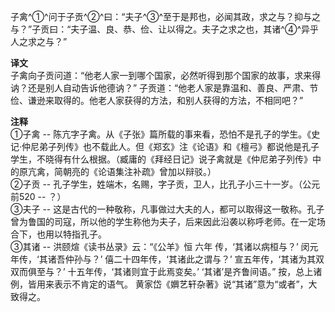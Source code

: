 子禽^①^问于子贡^②^曰：“夫子^③^至于是邦也，必闻其政，求之与？抑与之与？”子贡曰：“夫子温、良、恭、俭、让以得之。夫子之求之也，其诸^④^异乎人之求之与？”

**译文**  
子禽向子贡问道：“他老人家一到哪个国家，必然听得到那个国家的故事，求来得讷？还是别人自动告诉他德讷？” 子贡道：“他老人家是靠温和、善良、严肃、节俭、谦逊来取得的。他老人家获得的方法，和别人获得的方法，不相同吧？”

**注释**  
①子禽 -- 陈亢字子禽。从《子张》篇所载的事来看，恐怕不是孔子的学生。《史记·仲尼弟子列传》也不载此人。但《郑玄》注《论语》和《檀弓》都说他是孔子学生，不晓得有什么根据。（臧庸的《拜经日记》说子禽就是《仲尼弟子列传》中的原亢禽，简朝亮的《论语集注补疏》曾加以辩驳。）   
②子贡 -- 孔子学生，姓端木，名赐，字子贡，卫人，比孔子小三十一岁。（公元前520 -- ？）   
③夫子 -- 这是古代的一种敬称，凡事做过大夫的人，都可以取得这一敬称。孔子曾为鲁国的司寇，所以他的学生称他为夫子，后来因此沿袭以称呼老师。在一定场合下，也用以特指孔子。  
③其诸 -- 洪颐煊《读书丛录》云：“《公羊》恒 六年 传，‘其诸以病桓与？’  闵元年传，‘其诸吾仲孙与？’ 僖二十四年传，‘其诸此之谓与？’ 宣五年传，‘其诸为其双双而俱至与？’ 十五年传，‘其诸则宜于此焉变矣。’  ‘其诸’是齐鲁间语。”  按，总上诸例，皆用来表示不肯定的语气。 黄家岱《嬹艺轩杂著》说“其诸”意为“或者”，大致得之。

